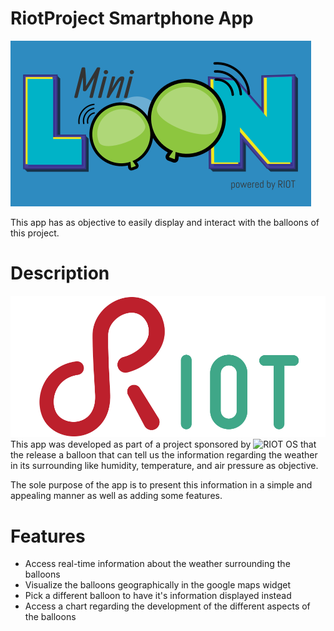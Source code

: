 # RiotProject Smartphone App

![MiniLoon](/assets/images/miniloon.png)

This app has as objective to easily display and interact with the balloons of this project.

# Description
![RIOT](/assets/images/riot.png)
This app was developed as part of a project sponsored by ![RIOT OS](https://www.riot-os.org) that the release a balloon that can tell us the information regarding the weather in its surrounding like humidity, temperature, and air pressure as objective.

The sole purpose of the app is to present this information in a simple and appealing manner as well as adding some features.

# Features

* Access real-time information about the weather surrounding the balloons
* Visualize the balloons geographically in the google maps widget
* Pick a different balloon to have it's information displayed instead
* Access a chart regarding the development of the different aspects of the balloons
